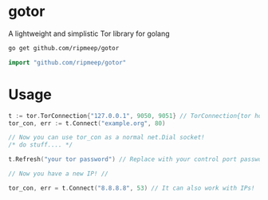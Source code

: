 # gotor
A lightweight and simplistic Tor library for golang

```bash
go get github.com/ripmeep/gotor
```

```go
import "github.com/ripmeep/gotor"
```

# Usage
```go
t := tor.TorConnection{"127.0.0.1", 9050, 9051} // TorConnection{tor host, SOCKS5 port, Control Port}
tor_con, err := t.Connect("example.org", 80)

// Now you can use tor_con as a normal net.Dial socket!
/* do stuff.... */

t.Refresh("your tor password") // Replace with your control port password

// Now you have a new IP! //

tor_con, err = t.Connect("8.8.8.8", 53) // It can also work with IPs!
```
